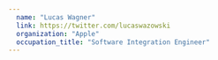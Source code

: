 ```yaml
---
  name: "Lucas Wagner"
  link: https://twitter.com/lucaswazowski
  organization: "Apple"
  occupation_title: "Software Integration Engineer"
---
```

